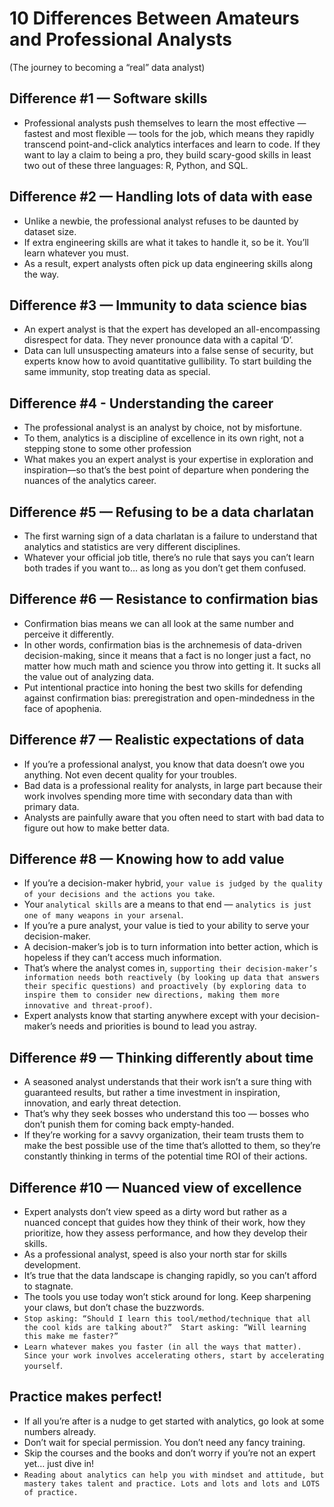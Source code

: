 # 10 Differences Between Amateurs and Professional Analysts
(The journey to becoming a “real” data analyst)

## Difference #1 — Software skills
- Professional analysts push themselves to learn the most effective — fastest and most flexible — tools for the job, which means they rapidly transcend point-and-click analytics interfaces and learn to code. 
If they want to lay a claim to being a pro, they build scary-good skills in least two out of these three languages: R, Python, and SQL. 

## Difference #2 — Handling lots of data with ease
- Unlike a newbie, the professional analyst refuses to be daunted by dataset size. 
- If extra engineering skills are what it takes to handle it, so be it. You’ll learn whatever you must. 
- As a result, expert analysts often pick up data engineering skills along the way. 

## Difference #3 — Immunity to data science bias
- An expert analyst is that the expert has developed an all-encompassing disrespect for data. They never pronounce data with a capital ‘D’.
- Data can lull unsuspecting amateurs into a false sense of security, but experts know how to avoid quantitative gullibility. To start building the same immunity, stop treating data as special.

## Difference #4 - Understanding the career
- The professional analyst is an analyst by choice, not by misfortune. 
- To them, analytics is a discipline of excellence in its own right, not a stepping stone to some other profession
- What makes you an expert analyst is your expertise in exploration and inspiration—so that’s the best point of departure when pondering the nuances of the analytics career.

## Difference #5 — Refusing to be a data charlatan
- The first warning sign of a data charlatan is a failure to understand that analytics and statistics are very different disciplines. 
- Whatever your official job title, there’s no rule that says you can’t learn both trades if you want to… as long as you don’t get them confused.

## Difference #6 — Resistance to confirmation bias
- Confirmation bias means we can all look at the same number and perceive it differently.
- In other words, confirmation bias is the archnemesis of data-driven decision-making, since it means that a fact is no longer just a fact, no matter how much math and science you throw into getting it. It sucks all the value out of analyzing data.
- Put intentional practice into honing the best two skills for defending against confirmation bias: preregistration and open-mindedness in the face of apophenia.

## Difference #7 — Realistic expectations of data
- If you’re a professional analyst, you know that data doesn’t owe you anything. Not even decent quality for your troubles.
- Bad data is a professional reality for analysts, in large part because their work involves spending more time with secondary data than with primary data. 
- Analysts are painfully aware that you often need to start with bad data to figure out how to make better data.

## Difference #8 — Knowing how to add value
- If you’re a decision-maker hybrid, `your value is judged by the quality of your decisions and the actions you take`. 
- Your `analytical skills` are a means to that end — `analytics is just one of many weapons in your arsenal`.
- If you’re a pure analyst, your value is tied to your ability to serve your decision-maker. 
- A decision-maker’s job is to turn information into better action, which is hopeless if they can’t access much information. 
- That’s where the analyst comes in, `supporting their decision-maker’s information needs both reactively (by looking up data that answers their specific questions) and proactively (by exploring data to inspire them to consider new directions, making them more innovative and threat-proof)`.
- Expert analysts know that starting anywhere except with your decision-maker’s needs and priorities is bound to lead you astray.

## Difference #9 — Thinking differently about time
- A seasoned analyst understands that their work isn’t a sure thing with guaranteed results, but rather a time investment in inspiration, innovation, and early threat detection. 
- That’s why they seek bosses who understand this too — bosses who don’t punish them for coming back empty-handed.
- If they’re working for a savvy organization, their team trusts them to make the best possible use of the time that’s allotted to them, so they’re constantly thinking in terms of the potential time ROI of their actions.

## Difference #10 — Nuanced view of excellence
- Expert analysts don’t view speed as a dirty word but rather as a nuanced concept that guides how they think of their work, how they prioritize, how they assess performance, and how they develop their skills.
- As a professional analyst, speed is also your north star for skills development. 
- It’s true that the data landscape is changing rapidly, so you can’t afford to stagnate. 
- The tools you use today won’t stick around for long. Keep sharpening your claws, but don’t chase the buzzwords.
- `Stop asking: “Should I learn this tool/method/technique that all the cool kids are talking about?”  Start asking: “Will learning this make me faster?”`
- `Learn whatever makes you faster (in all the ways that matter). Since your work involves accelerating others, start by accelerating yourself`.

## Practice makes perfect!
- If all you’re after is a nudge to get started with analytics, go look at some numbers already. 
- Don’t wait for special permission. You don’t need any fancy training. 
- Skip the courses and the books and don’t worry if you’re not an expert yet… just dive in!
- `Reading about analytics can help you with mindset and attitude, but mastery takes talent and practice. Lots and lots and lots and LOTS of practice.`
